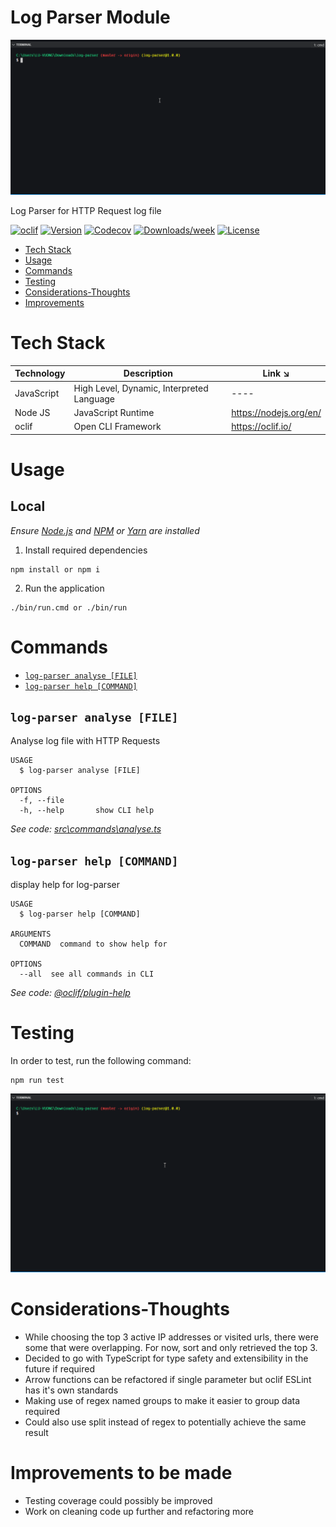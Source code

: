 Log Parser Module
==========

![Log Parser Demo](assets/log-parsing.gif)

Log Parser for HTTP Request log file

[![oclif](https://img.shields.io/badge/cli-oclif-brightgreen.svg)](https://oclif.io)
[![Version](https://img.shields.io/npm/v/log-parser.svg)](https://npmjs.org/package/log-parser)
[![Codecov](https://codecov.io/gh/luvuong-le/log-parser-digio/branch/master/graph/badge.svg)](https://codecov.io/gh/luvuong-le/log-parser-digio)
[![Downloads/week](https://img.shields.io/npm/dw/log-parser.svg)](https://npmjs.org/package/log-parser)
[![License](https://img.shields.io/npm/l/log-parser.svg)](https://github.com/luvuong-le/log-parser-digio/blob/master/package.json)

* [Tech Stack](#tech-stack)
* [Usage](#usage)
* [Commands](#commands)
* [Testing](#testing)
* [Considerations-Thoughts](#considerations-thoughts)
* [Improvements](#improvements-to-be-made)

# Tech Stack

| Technology | Description                                                                     | Link ↘️                 |
|------------|---------------------------------------------------------------------------------|------------------------|
| JavaScript | High Level, Dynamic, Interpreted Language                                       | ----                   |
| Node JS    | JavaScript Runtime                                                              | https://nodejs.org/en/ |
| oclif   | Open CLI Framework                                                              | https://oclif.io/ |

# Usage

## Local

_Ensure [Node.js](https://nodejs.org/en/) and [NPM](https://www.npmjs.com/) or [Yarn](https://yarnpkg.com/) are installed_

1. Install required dependencies

```
npm install or npm i
```

2. Run the application

```
./bin/run.cmd or ./bin/run 
```

# Commands
* [`log-parser analyse [FILE]`](#log-parser-analyse-file)
* [`log-parser help [COMMAND]`](#log-parser-help-command)

## `log-parser analyse [FILE]`

Analyse log file with HTTP Requests

```
USAGE
  $ log-parser analyse [FILE]

OPTIONS
  -f, --file
  -h, --help       show CLI help
```

_See code: [src\commands\analyse.ts](https://github.com/luvuong-le/log-parser-digio/blob/v0.0.0/src\commands\analyse.ts)_

## `log-parser help [COMMAND]`

display help for log-parser

```
USAGE
  $ log-parser help [COMMAND]

ARGUMENTS
  COMMAND  command to show help for

OPTIONS
  --all  see all commands in CLI
```

_See code: [@oclif/plugin-help](https://github.com/oclif/plugin-help/blob/v3.2.0/src\commands\help.ts)_

# Testing

In order to test, run the following command: 

```
npm run test
```

![Testing Demo](assets/log-parsing-tests.gif)

# Considerations-Thoughts

- While choosing the top 3 active IP addresses or visited urls, there were some that were overlapping. For now, sort and only retrieved the top 3.
- Decided to go with TypeScript for type safety and extensibility in the future if required
- Arrow functions can be refactored if single parameter but oclif ESLint has it's own standards
- Making use of regex named groups to make it easier to group data required
- Could also use split instead of regex to potentially achieve the same result

# Improvements to be made

- Testing coverage could possibly be improved
- Work on cleaning code up further and refactoring more
